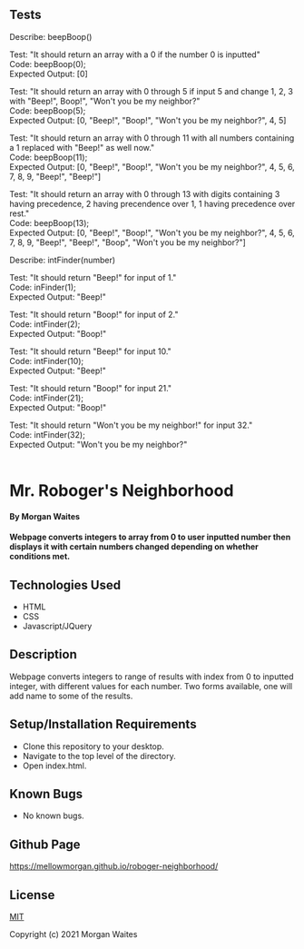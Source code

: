 ## Tests

Describe: beepBoop()

Test: "It should return an array with a 0 if the number 0 is inputted"<br>
Code: beepBoop(0);<br>
Expected Output: [0]<br>

Test: "It should return an array with 0 through 5 if input 5 and change 1, 2, 3 with "Beep!", Boop!", "Won't you be my neighbor?"<br>
Code: beepBoop(5);<br>
Expected Output: [0, "Beep!", "Boop!", "Won't you be my neighbor?", 4, 5]<br>

Test: "It should return an array with 0 through 11 with all numbers containing a 1 replaced with "Beep!" as well now."<br>
Code: beepBoop(11);<br>
Expected Output: [0, "Beep!", "Boop!", "Won't you be my neighbor?", 4, 5, 6, 7, 8, 9, "Beep!", "Beep!"]<br>

Test: "It should return an array with 0 through 13 with digits containing 3 having precedence, 2 having precendence over 1, 1 having precedence over rest."<br>
Code: beepBoop(13);<br>
Expected Output: [0, "Beep!", "Boop!", "Won't you be my neighbor?", 4, 5, 6, 7, 8, 9, "Beep!", "Beep!", "Boop", "Won't you be my neighbor?"]<br>


Describe: intFinder(number)

Test: "It should return "Beep!" for input of 1."<br>
Code: inFinder(1);<br>
Expected Output: "Beep!"<br>

Test: "It should return "Boop!" for input of 2."<br>
Code: intFinder(2);<br>
Expected Output: "Boop!"<br>

Test: "It should return "Beep!" for input 10."<br>
Code: intFinder(10);<br>
Expected Output: "Beep!"<br>

Test: "It should return "Boop!" for input 21."<br>
Code: intFinder(21);<br>
Expected Output: "Boop!"<br>

Test: "It should return "Won't you be my neighbor!" for input 32."<br>
Code: intFinder(32);<br>
Expected Output: "Won't you be my neighbor?"<br>
<br>

# Mr. Roboger's Neighborhood

#### By Morgan Waites

#### Webpage converts integers to array from 0 to user inputted number then displays it with certain numbers changed depending on whether conditions met.

## Technologies Used

* HTML
* CSS
* Javascript/JQuery

## Description

Webpage converts integers to range of results with index from 0 to inputted integer, with different values for each number. Two forms available, one will add name to some of the results.

## Setup/Installation Requirements

* Clone this repository to your desktop.
* Navigate to the top level of the directory.
* Open index.html.

## Known Bugs

* No known bugs.

## Github Page

https://mellowmorgan.github.io/roboger-neighborhood/

## License

[MIT](https://opensource.org/licenses/MIT)

Copyright (c) 2021 Morgan Waites